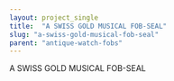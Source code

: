 ```yaml
---
layout: project_single
title:  "A SWISS GOLD MUSICAL FOB-SEAL"
slug: "a-swiss-gold-musical-fob-seal"
parent: "antique-watch-fobs"
---
```

A SWISS GOLD MUSICAL FOB-SEAL